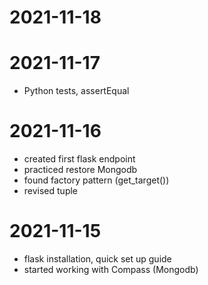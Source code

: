 # 2021-11-18


# 2021-11-17

- Python tests, assertEqual


# 2021-11-16

- created first flask endpoint
- practiced restore Mongodb
- found factory pattern (get_target())
- revised tuple 


# 2021-11-15

- flask installation, quick set up guide
- started working with Compass (Mongodb)






